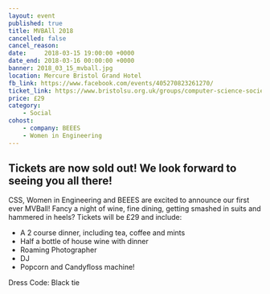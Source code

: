 ```yaml
---
layout: event
published: true
title: MVBAll 2018
cancelled: false
cancel_reason:
date:     2018-03-15 19:00:00 +0000
date_end: 2018-03-16 00:00:00 +0000
banner: 2018_03_15_mvball.jpg
location: Mercure Bristol Grand Hotel
fb_link: https://www.facebook.com/events/405270823261270/
ticket_link: https://www.bristolsu.org.uk/groups/computer-science-society/events/mvball-2018
price: £29
category:
    - Social
cohost:
    - company: BEEES
    - Women in Engineering
---
```


Tickets are now sold out! We look forward to seeing you all there!
-----------------------------
CSS, Women in Engineering and BEEES are excited to announce our first ever MVBall!
Fancy a night of wine, fine dining, getting smashed in suits and hammered in heels?
Tickets will be £29 and include:
- A 2 course dinner, including tea, coffee and mints
- Half a bottle of house wine with dinner
- Roaming Photographer
- DJ
- Popcorn and Candyfloss machine!

Dress Code: Black tie
